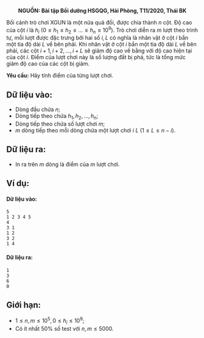 **<center>NGUỒN: Bài tập Bồi dưỡng HSGQG, Hải Phòng, T11/2020, Thái BK</center>**

Bối cảnh trò chơi XGUN là một nửa quả đồi, được chia thành $n$ cột. Độ cao của cột $i$ là $h_i\ (0 ≤ h_1 ≤ h_2≤ … ≤ h_n ≤ 10^9)$. Trò chơi diễn ra $m$ lượt theo trình tự, mỗi lượt được đặc trưng bởi hai số $i, L$ có nghĩa là nhân vật ở cột $i$ bắn một tia độ dài $L$ về bên phải. Khi nhân vật ở cột $i$ bắn một tia độ dài $L$ về bên phải, các cột $i + 1, i + 2, … , i + L$ sẽ giảm độ cao về bằng với độ cao hiện tại của cột $i$. Điểm của lượt chơi này là số lượng đất bị phá, tức là tổng mức giảm độ cao của các cột bị giảm.

**Yêu cầu:** Hãy tính điểm của từng lượt chơi.

## Dữ liệu vào:
- Dòng đầu chứa $n$;
- Dòng tiếp theo chứa $h_1, h_2, …, h_n$;
- Dòng tiếp theo chứa số lượt chơi $m$;
- $m$ dòng tiếp theo mỗi dòng chứa một lượt chơi $i\ L\ (1 ≤ L ≤ n − i)$.

## Dữ liệu ra:
- In ra trên $m$ dòng là điểm của $m$ lượt chơi.

## Ví dụ:
#### Dữ liệu vào:
```
5
1 2 3 4 5
4
3 1
1 2
3 2
1 4
```

#### Dữ liệu ra:
```
1
3
6
0
```

## Giới hạn:
- $1 ≤ n, m ≤ 10^5, 0 ≤ h_i ≤ 10^9$;
- Có ít nhất $50\%$ số test với $n, m ≤ 5000$.